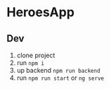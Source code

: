 # HeroesApp
## Dev

1. clone project
2. run ```npm i```
3. up backend ```npm run backend```
4. run ```npm run start``` or ```ng serve```